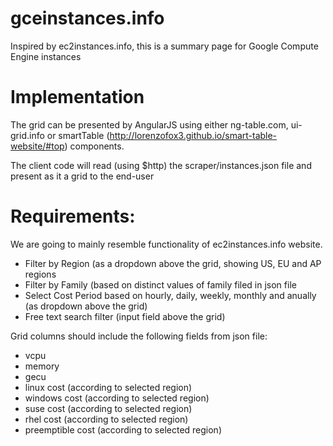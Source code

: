 # gceinstances.info
Inspired by ec2instances.info, this is a summary page for Google Compute Engine instances

# Implementation
The grid can be presented by AngularJS using either ng-table.com, ui-grid.info or smartTable (http://lorenzofox3.github.io/smart-table-website/#top) components.

The client code will read (using $http) the scraper/instances.json file and present as it a grid to the end-user

# Requirements:
We are going to mainly resemble functionality of ec2instances.info website. 
 - Filter by Region (as a dropdown above the grid, showing US, EU and AP regions
 - Filter by Family (based on distinct values of family filed in json file
 - Select Cost Period based on hourly, daily, weekly, monthly and anually (as dropdown above the grid)
 - Free text search filter (input field above the grid)

Grid columns should include the following fields from json file:
 - vcpu
 - memory
 - gecu
 - linux cost (according to selected region)
 - windows cost (according to selected region)
 - suse cost (according to selected region)
 - rhel cost (according to selected region)
 - preemptible cost (according to selected region)
